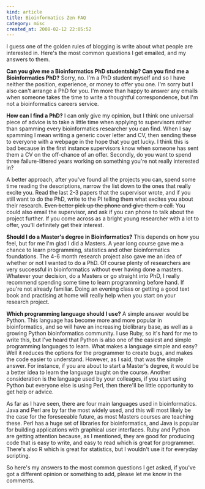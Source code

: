 ```yaml
--- 
kind: article
title: Bioinformatics Zen FAQ
category: misc
created_at: 2008-02-12 22:05:52
---
```

I guess one of the golden rules of blogging is write about what people are interested in. Here's the most common questions I get emailed, and my answers to them.

<!--more-->

<strong>Can you give me a Bioinformatics PhD studentship? Can you find me a Bioinformatics PhD?</strong>
Sorry, no. I'm a PhD student myself and so I have neither the position, experience, or money to offer you one. I'm sorry but I also can't arrange a PhD for you. I'm more than happy to answer any emails when someone takes the time to write a thoughtful correspondence, but I'm not a bioinformatics careers service.

<strong>How can I find a PhD?</strong>
I can only give my opinion, but I think one universal piece of advice is to take a little time when applying to supervisors rather than spamming every bioinformatics researcher you can find. When I say spamming I mean writing a generic cover letter and CV, then sending these to everyone with a webpage in the hope that you get lucky. I think this is bad because in the first instance supervisors know when someone has sent them a CV on the off-chance of an offer. Secondly, do you want to spend three failure-littered years working on something you're not really interested in?

A better approach, after you've found all the projects you can, spend some time reading the descriptions, narrow the list down to the ones that really excite you. Read the last 2-3 papers that the supervisor wrote, and if you still want to do the PhD, write to the PI telling them what excites you about their research. <del>Even better pick up the phone and give them a call.</del> You could also email the supervisor, and ask if you can phone to talk about the project further. If you come across as a bright young researcher with a lot to offer, you'll definitely get their interest.

<strong>Should I do a Master's degree in Bioinformatics?</strong>
This depends on how you feel, but for me I'm glad I did a Masters. A year long course gave me a chance to learn programming, statistics and other bioinformatics foundations. The 4-6 month research project also gave me an idea of whether or not I wanted to do a PhD. Of course plenty of researchers are very successful in bioinformatics without ever having done a masters. Whatever your decision, do a Masters or go straight into PhD, I really recommend spending some time to learn programming before hand. If you're not already familiar. Doing an evening class or getting a good text book and practising at home will really help when you start on your research project.

<strong>Which programming language should I use?</strong>
A simple answer would be Python. This language has become more and more popular in bioinformatics, and so will have an increasing biolibrary base, as well as a growing Python bioinformatics community. I use Ruby, so it's hard for me to write this, but I've heard that Python is also one of the easiest and simple programming languages to learn. What makes a language simple and easy? Well it reduces the options for the programmer to create bugs, and makes the code easier to understand. However, as I said, that was the simple answer. For instance, if you are about to start a Master's degree, it would be a better idea to learn the language taught on the course. Another consideration is the language used by your colleages, if you start using Python but everyone else is using Perl, then there'll be little opportunity to get help or advice.

As far as I have seen, there are four main languages used in bioinformatics. Java and Perl are by far the most widely used, and this will most likely be the case for the foreseeable future, as most Masters courses are teaching these. Perl has a huge set of libraries for bioinformatics, and Java is popular for building applications with graphical user interfaces. Ruby and Python are getting attention because, as I mentioned, they are good for producing code that is easy to write, and easy to read which is great for programmer. There's also R which is great for statistics, but I wouldn't use it for everyday scripting.

So here's my answers to the most common questions I get asked, if you've got a different opinion or something to add, please let me know in the comments.
